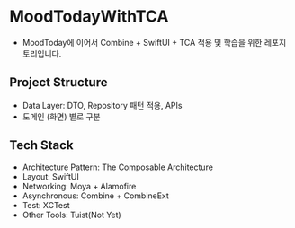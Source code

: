 # MoodTodayWithTCA
- MoodToday에 이어서 Combine + SwiftUI + TCA 적용 및 학습을 위한 레포지토리입니다.

## Project Structure
- Data Layer: DTO, Repository 패턴 적용, APIs
- 도메인 (화면) 별로 구분

## Tech Stack
- Architecture Pattern: The Composable Architecture 
- Layout: SwiftUI
- Networking: Moya + Alamofire
- Asynchronous: Combine + CombineExt
- Test: XCTest
- Other Tools: Tuist(Not Yet)
